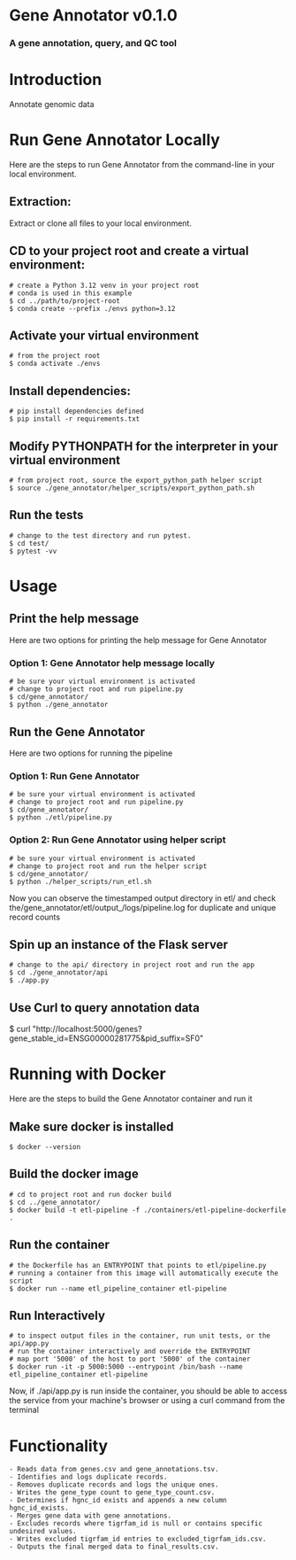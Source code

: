 # Gene Annotator v0.1.0
### A gene annotation, query, and QC tool

# Introduction 
Annotate genomic data

# Run Gene Annotator Locally
Here are the steps to run Gene Annotator from the command-line in your local environment. 
    
## Extraction: 
Extract or clone all files to your local environment.
## CD to your project root and create a virtual environment: 
    # create a Python 3.12 venv in your project root
    # conda is used in this example
    $ cd ../path/to/project-root
    $ conda create --prefix ./envs python=3.12
## Activate your virtual environment
    # from the project root
    $ conda activate ./envs
## Install dependencies:
    # pip install dependencies defined
    $ pip install -r requirements.txt
## Modify PYTHONPATH for the interpreter in your virtual environment
    # from project root, source the export_python_path helper script 
    $ source ./gene_annotator/helper_scripts/export_python_path.sh
## Run the tests
    # change to the test directory and run pytest.
    $ cd test/
    $ pytest -vv

# Usage

## Print the help message
Here are two options for printing the help message for Gene Annotator

### Option 1: Gene Annotator help message locally
    # be sure your virtual environment is activated
    # change to project root and run pipeline.py
    $ cd/gene_annotator/
    $ python ./gene_annotator

## Run the Gene Annotator
Here are two options for running the pipeline

### Option 1: Run Gene Annotator
    # be sure your virtual environment is activated
    # change to project root and run pipeline.py
    $ cd/gene_annotator/
    $ python ./etl/pipeline.py

### Option 2: Run Gene Annotator using helper script
    # be sure your virtual environment is activated
    # change to project root and run the helper script
    $ cd/gene_annotator/
    $ python ./helper_scripts/run_etl.sh

Now you can observe the timestamped output directory in etl/ and check the/gene_annotator/etl/output_<timestamp>/logs/pipeline.log for duplicate and unique record counts

## Spin up an instance of the Flask server
    # change to the api/ directory in project root and run the app
    $ cd ./gene_annotator/api
    $ ./app.py

## Use Curl to query annotation data
 $ curl "http://localhost:5000/genes?gene_stable_id=ENSG00000281775&pid_suffix=SF0"


# Running with Docker
Here are the steps to build the Gene Annotator container and run it

## Make sure docker is installed
    $ docker --version

## Build the docker image
    # cd to project root and run docker build
    $ cd ../gene_annotator/
    $ docker build -t etl-pipeline -f ./containers/etl-pipeline-dockerfile .

## Run the container
    # the Dockerfile has an ENTRYPOINT that points to etl/pipeline.py
    # running a container from this image will automatically execute the script
    $ docker run --name etl_pipeline_container etl-pipeline

## Run Interactively
    # to inspect output files in the container, run unit tests, or the api/app.py
    # run the container interactively and override the ENTRYPOINT
    # map port '5000' of the host to port '5000' of the container
    $ docker run -it -p 5000:5000 --entrypoint /bin/bash --name etl_pipeline_container etl-pipeline


Now, if ./api/app.py is run inside the container, you should be able to access the service from
your machine's browser or using a curl command from the terminal


# Functionality
    - Reads data from genes.csv and gene_annotations.tsv.
    - Identifies and logs duplicate records.
    - Removes duplicate records and logs the unique ones.
    - Writes the gene_type count to gene_type_count.csv.
    - Determines if hgnc_id exists and appends a new column hgnc_id_exists.
    - Merges gene data with gene annotations.
    - Excludes records where tigrfam_id is null or contains specific undesired values.
    - Writes excluded tigrfam_id entries to excluded_tigrfam_ids.csv.
    - Outputs the final merged data to final_results.csv.

